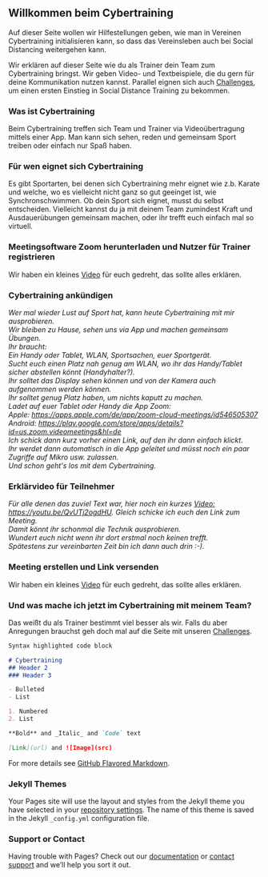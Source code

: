 ## Willkommen beim Cybertraining

Auf dieser Seite wollen wir Hilfestellungen geben, wie man in Vereinen Cybertraining initialisieren kann, so dass das Vereinsleben auch bei Social Distancing weitergehen kann. 

Wir erklären auf dieser Seite wie du als Trainer dein Team zum Cybertraining bringst.
Wir geben Video- und Textbeispiele, die du gern für deine Kommunikation nutzen kannst.
Parallel eignen sich auch [Challenges](https://phimichel.github.io/ZusammenAlleinChallenges/index.html), um einen ersten Einstieg in Social Distance Training zu bekommen.


### Was ist Cybertraining
Beim Cybertraining treffen sich Team und Trainer via Videoübertragung mittels einer App. Man kann sich sehen, reden und gemeinsam Sport treiben oder einfach nur Spaß haben.

### Für wen eignet sich Cybertraining
Es gibt Sportarten, bei denen sich Cybertraining mehr eignet wie z.b. Karate und welche, wo es vielleicht nicht ganz so gut geeinget ist, wie Synchronschwimmen.
Ob dein Sport sich eignet, musst du selbst entscheiden. Vielleicht kannst du ja mit deinem Team zumindest Kraft und Ausdauerübungen gemeinsam machen, oder ihr trefft euch einfach mal so virtuell.

### Meetingsoftware Zoom herunterladen und Nutzer für Trainer registrieren
Wir haben ein kleines [Video](https://youtu.be/H-uyyE9ly6E) für euch gedreht, das sollte alles erklären.

### Cybertraining ankündigen
_Wer mal wieder Lust auf Sport hat, kann heute Cybertraining mit mir ausprobieren.  
Wir bleiben zu Hause, sehen uns via App und machen gemeinsam Übungen.  
Ihr braucht:  
Ein Handy oder Tablet, WLAN, Sportsachen, euer Sportgerät.  
Sucht euch einen Platz nah genug am WLAN, wo ihr das Handy/Tablet sicher abstellen könnt (Handyhalter?).   
Ihr solltet das Display sehen können und von der Kamera auch aufgenommen werden können.  
Ihr solltet genug Platz haben, um nichts kaputt zu machen.  
Ladet auf euer Tablet oder Handy die App Zoom:  
Apple: https://apps.apple.com/de/app/zoom-cloud-meetings/id546505307  
Android: https://play.google.com/store/apps/details?id=us.zoom.videomeetings&hl=de  
Ich schick dann kurz vorher einen Link, auf den ihr dann einfach klickt.  
Ihr werdet dann automatisch in die App geleitet und müsst noch ein paar Zugriffe auf Mikro usw. zulassen.   
Und schon geht's los mit dem Cybertraining._

### Erklärvideo für Teilnehmer
_Für alle denen das zuviel Text war, hier noch ein kurzes [Video:](https://youtu.be/QvUTj2ogdHU) https://youtu.be/QvUTj2ogdHU. 
Gleich schicke ich euch den Link zum Meeting.  
Damit könnt ihr schonmal die Technik ausprobieren.   
Wundert euch nicht wenn ihr dort erstmal noch keinen trefft.  
Spätestens zur vereinbarten Zeit bin ich dann auch drin :-)._


### Meeting erstellen und Link versenden
Wir haben ein kleines [Video](https://youtu.be/ZwTNwkgXiKg) für euch gedreht, das sollte alles erklären.


### Und was mache ich jetzt im Cybertraining mit meinem Team?
Das weißt du als Trainer bestimmt viel besser als wir.
Falls du aber Anregungen brauchst geh doch mal auf die Seite mit unseren [Challenges](https://phimichel.github.io/ZusammenAlleinChallenges/index.html).










```markdown
Syntax highlighted code block

# Cybertraining
## Header 2
### Header 3

- Bulleted
- List

1. Numbered
2. List

**Bold** and _Italic_ and `Code` text

[Link](url) and ![Image](src)
```

For more details see [GitHub Flavored Markdown](https://guides.github.com/features/mastering-markdown/).

### Jekyll Themes

Your Pages site will use the layout and styles from the Jekyll theme you have selected in your [repository settings](https://github.com/lutzkohl/Cybertraining/settings). The name of this theme is saved in the Jekyll `_config.yml` configuration file.

### Support or Contact

Having trouble with Pages? Check out our [documentation](https://help.github.com/categories/github-pages-basics/) or [contact support](https://github.com/contact) and we’ll help you sort it out.
